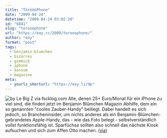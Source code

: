 ```yaml
---
title: "TöröööPhone"
date: "2009-04-24"
datetime: "2009-04-24 03:02:20"
id: "6841"
slug: "torooophone"
url: "https://eay.cc/2009/torooophone/"
author: "eay"
format: "post"
tags:
  - benjamin-blumchen
  - bizarres
  - gimmick
  - iphone
  - konsum
  - magazine
meta:
  - yourls_shorturl: "https://eay.li/9p"
---
```


![](/uploads/2009/bluemchenphone.jpg "by Le Big Z via fscklog.com") Alle, denen 25+ Euro/Monat für ein iPhone zu viel sind, die finden jetzt im Benjamin Blümchen Magazin Abhilfe, dem ein so genannten "cooles Zauber-Handy" beiliegt. Dabei handelt es sich jedoch, so Brancheninsider, um nichts anderes als ein Benjamin-Blümchen-gebrandetes Apple-Handy, das - wie das Foto belegt - selbstverständlich vollst funktionsfähig ist. Sparfüchse sollten also schnell das nächste Kiosk aufsuchen und sich zum Affen Otto machen. ([via](http://www.fscklog.com/2009/04/sammelsurium-1057-build-9j56-app-store-zulassungswirren-iphone-komponenten-erneuter-oled-unfug-etc.html))
